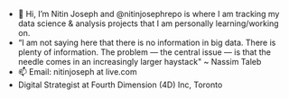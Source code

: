 - 👋 Hi, I’m Nitin Joseph and @nitinjosephrepo is where I am tracking my data science & analysis projects that I am personally learning/working on. 
- “I am not saying here that there is no information in big data.
There is plenty of information.
The problem — the central issue — is that the needle
comes in an increasingly larger haystack" ~ Nassim Taleb
- 📫 Email: nitinjoseph at live.com
- Digital Strategist at Fourth Dimension (4D) Inc, Toronto

<!---
nitinjosephrepo/nitinjosephrepo is a ✨ special ✨ repository because its `README.md` (this file) appears on your GitHub profile.
You can click the Preview link to take a look at your changes.
--->
